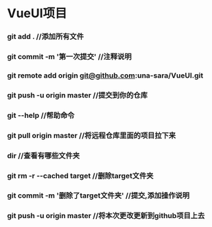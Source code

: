 # VueUI项目
### git add .                             //添加所有文件
### git commit -m '第一次提交'             //注释说明
### git remote add origin git@github.com:una-sara/VueUI.git
### git push -u origin master             //提交到你的仓库

### git --help                            //帮助命令
### git pull origin master                //将远程仓库里面的项目拉下来
### dir                                   //查看有哪些文件夹
### git rm -r --cached target             //删除target文件夹
### git commit -m '删除了target文件夹'     //提交,添加操作说明
### git push -u origin master             //将本次更改更新到github项目上去
